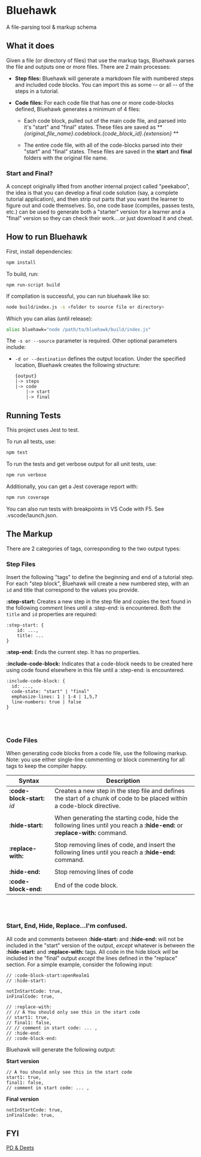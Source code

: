 # Bluehawk

A file-parsing tool & markup schema

## What it does

Given a file (or directory of files) that use the markup tags, Bluehawk parses
the file and outputs one or more files. There are 2 main processes:

- **Step files:** Bluehawk will generate a markdown file with numbered steps and
  included code blocks. You can import this as some -- or all -- of the steps
  in a tutorial.

- **Code files:** For each code file that has one or more code-blocks defined,
  Bluehawk generates a minimum of 4 files:

  - Each code block, pulled out of the main code file, and parsed into it's
    "start" and "final" states. These files are saved
    as ** _{original_file_name}_.codeblock._{code_block_id}_._{extension}_ **

  - The entire code file, with all of the code-blocks parsed into their
    "start" and "final" states. These files are saved in the **start** and
    **final** folders with the original file name.

### Start and Final?

A concept originally lifted from another internal project called "peekaboo",
the idea is that you can develop a final code solution (say, a complete tutorial
application), and then strip out parts that you want the learner to figure out
and code themselves. So, one code base (compiles, passes tests, etc.) can be used
to generate both a "starter" version for a learner and a "final" version so they
can check their work....or just download it and cheat.

## How to run Bluehawk

First, install dependencies:

```sh
npm install
```

To build, run:

```
npm run-script build
```

If compilation is successful, you can run bluehawk like so:

```sh
node build/index.js -s <folder to source file or directory>
```

Which you can alias (until release):

```sh
alias bluehawk="node /path/to/bluehawk/build/index.js"
```

The `-s or --source` parameter is required. Other optional parameters include:

- `-d or --destination` defines the output location. Under the specified location,
  Bluehawk creates the following structure:

  ```
  {output}
  |-> steps
  |-> code
      |-> start
      |-> final
  ```

## Running Tests

This project uses Jest to test.

To run all tests, use:

```sh
npm test
```

To run the tests and get verbose output for all unit tests, use:

```sh
npm run verbose
```

Additionally, you can get a Jest coverage report with:

```sh
npm run coverage
```

You can also run tests with breakpoints in VS Code with F5. See .vscode/launch.json.

## The Markup

There are 2 categories of tags, corresponding to the two output types:

### Step Files

Insert the following "tags" to define the beginning and end of a tutorial step.
For each "step block", Bluehawk will create a new numbered step, with an `id` and
title that correspond to the values you provide.

**:step-start:** Creates a new step in the step file and copies the text found in the
following comment lines until a :step-end: is encountered. Both the `title` and `id`
properties are required:

```
:step-start: {
    id: ...,
    title: ...
}
```

**:step-end:** Ends the current step. It has no properties.

**:include-code-block:** Indicates that a code-block needs to be created here
using code found elsewhere in this file until a :step-end: is encountered.

```
:include-code-block: {
  id: ...,
  code-state: "start" | "final"
  emphasize-lines: 1 | 1-4 | 1,5,7
  line-numbers: true | false
}
```

<br>
<br>

### Code Files

When generating code blocks from a code file, use the following markup. Note: you
use either single-line commenting or block commenting for all tags to keep the
compiler happy.

| Syntax                      | Description                                                                                                                 |
| --------------------------- | --------------------------------------------------------------------------------------------------------------------------- |
| **:code-block-start:** _id_ | Creates a new step in the step file and defines the start of a chunk of code to be placed within a code-block directive.    |
|                             |                                                                                                                             |
| **:hide-start:**            | When generating the starting code, hide the following lines until you reach a **:hide-end:** or **:replace-with:** command. |
|                             |                                                                                                                             |
| **:replace-with:**          | Stop removing lines of code, and insert the following lines until you reach a **:hide-end:** command.                       |
|                             |                                                                                                                             |
| **:hide-end:**              | Stop removing lines of code                                                                                                 |
| **:code-block-end:**        | End of the code block.                                                                                                      |

<br>
<br>

### Start, End, Hide, Replace...I'm confused.

All code and comments between **:hide-start:** and **:hide-end:** will not be
included in the "start" version of the output, _except_ whatever is between the
**:hide-start:** and **:replace-with:** tags. All code in the hide block
_will_ be included in the "final" output _except_ the lines defined in the
"replace" section. For a simple example, consider the following input:

```
// :code-block-start:openRealm1
// :hide-start:

notInStartCode: true,
inFinalCode: true,

// :replace-with:
// // A You should only see this in the start code
// start1: true,
// final1: false,
// // comment in start code: ... ,
// :hide-end:
// :code-block-end:
```

Bluehawk will generate the following output:

**Start version**

```
// A You should only see this in the start code
start1: true,
final1: false,
// comment in start code: ... ,
```

**Final version**

```
notInStartCode: true,
inFinalCode: true,
```

## FYI

[PD & Deets](https://docs.google.com/document/d/12PnbCABQanA7ps6izhVvR9Zgc5aVhTKplgaexaHbjco/edit)
